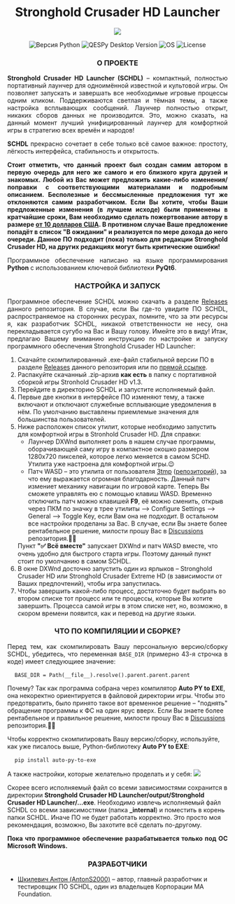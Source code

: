 <h1 align="center">Stronghold Crusader HD Launcher</h1>

<p align="center">
  <img src="https://i125.fastpic.org/big/2025/0811/82/dafa27aa29cb118b16b66297666cf082.png?md5=gGVckD8gTtSa3nYKj92f2A&expires=1754881200">
</p>

<p align="center">
  <img src="https://img.shields.io/badge/Python-v3.13-yellow?style=flat&logo=python&logoColor=yellow" alt="Версия Python">
  <img src="https://img.shields.io/badge/SCHDL-v1.0.0 (Stable)-blue?style=flat" alt="QESPy Desktop Version">
  <img src="https://img.shields.io/badge/Windows-blue?style=flat&logo=windows" alt="OS">
  <img src="https://img.shields.io/badge/%D0%9B%D0%B8%D1%86%D0%B5%D0%BD%D0%B7%D0%B8%D1%8F-MAF%20Original%20License-gren?style=flat" alt="License">
</p>

<h3 align="center">О ПРОЕКТЕ</h3>

<p align="justify">
  <b>Stronghold Crusader HD Launcher (SCHDL)</b> – компактный, полностью портативный лаунчер для одноимённой известной и культовой игры. Он позволяет запускать и завершать все необходимые игровые процессы одним кликом. Поддерживаются светлая и тёмная темы, а также настройка всплывающих сообщений. Лаунчер полностью открыт, никаких сборов данных не производится. Это, можно сказать, на данный момент лучший унифицированный лаунчер для комфортной игры в стратегию всех времён и народов!
</p>

<p align="justify">
  <b>SCHDL</b> прекрасно сочетает в себе только всё самое важное: простоту, лёгкость интерфейса, стабильность и открытость.
</p>

<p align="justify">
  <b>Стоит отметить, что данный проект был создан самим автором в первую очередь для него же самого и его близкого круга друзей и знакомых. Любой из Вас может предложить какие-либо изменения/поправки с соответствующими материалами и подробным описанием. Бесполезные и бессмысленные предложения тут же отклоняются самим разработчиком. Если Вы хотите, чтобы Ваши предложенные изменения (в лучшем исходе) были применены в кратчайшие сроки, Вам необходимо сделать пожертвование автору в размере <a href="https://www.donationalerts.com/r/ma_foundation">от 10 долларов США</a>. В противном случае Ваше предложение попадёт в список "В ожидании" и реализуется по мере дохода до него очереди. Данное ПО подходит (пока) только для редакции Stronghold Crusader HD, на других редакциях могут быть критические ошибки!</b>
</p>

<p align="justify">
  Программное обеспечение написано на языке программирования <b>Python</b> с использованием ключевой библиотеки <b>PyQt6</b>.
</p>

<h3 align="center">НАСТРОЙКА И ЗАПУСК</h3>

<p align="justify">
  Программное обеспечение SCHDL можно скачать а разделе <a href="https://github.com/AntonS2000/Stronghold-Crusader-HD-Launcher/releases">Releases</a> данного репозитория. В случае, если Вы где-то увидите ПО SCHDL, распространяемое на сторонних ресурах, помните, что за эти ресурсы я, как разработчик SCHDL, никакой ответственности не несу, она перекладывается сугубо на Вас и Вашу голову. Имейте это в виду!
  Итак, предлагаю Вашему вниманию инструкцию по настройке и запуску программного обеспечения Stronghold Crusader HD Launcher:
  <ol>
    <li>Скачайте скомпилированный .exe-файл стабильной версии ПО в разделе <a href="https://github.com/AntonS2000/Stronghold-Crusader-HD-Launcher/releases">Releases</a> данного репозитория или по <a href="https://github.com/AntonS2000/Stronghold-Crusader-HD-Launcher/releases/download/Release/Stronghold.Crusader.HD.Launcher.zip">прямой ссылке</a>.</li>
    <li>Распакуйте скачанный .zip-архив <b>как есть</b> в папку с портативной сборкой игры Stronhold Crusader HD v1.3.</li>
    <li>Перейдите в директорию SCHDL и запустите исполняемый файл.</li>
    <li>Первые две кнопки в интерфейсе ПО изменяют тему, а также включают и отключают служебные всплывающие уведомления в нём. По умолчанию выставлены приемлемые значения для большинства пользователей.</li>
    <li>Ниже расположен список утилит, которые необходимо запустить для комфортной игры в Stronhold Crusader HD. Для справки:
      <ul>
        <li>Лаунчер DXWnd выполняет роль в нашем случае программы, оборачивающей саму игру в компактное окошко размером 1280x720 пикселей, которое легко меняется в самом SCHD. Утилита уже настроена для комфортной игры.😉</li>
        <li>Патч WASD – это утилита от пользователя <a href="https://github.com/3tmp">3tmp</a> (<a href="https://github.com/3tmp/Stronghold-Hotkeys">репозиторий</a>), за что ему выражается огромная благодарность. Данный патч измениет механику навигации по игровой карте. Теперь Вы сможете управлять ею с помощью клавиш WASD. Временно отключить патч можно клавишей <b>F9</b>, её можно сменить, открыв через ПКМ по значку в трее утилиты –> Configure Settings –> General –> Toggle Key, если Вам она не подходит. В остальном все настройки проделаны за Вас. В случае, если Вы знаете более рентабельное решение, милости прошу Вас в <a href="https://github.com/AntonS2000/Stronghold-Crusader-HD-Launcher/discussions">Discussions</a> репозитория.👋😊</li>
      </ul>
      Пункт <b>"✅ Всё вместе"</b> запускает DXWnd и патч WASD вместе, что очень удобно для быстрого старта игры. Поэтому данный пункт стоит по умолчанию в самом SCHDL.</li>
    <li>В окне DXWnd досточно запустить один из ярлыков – Stronghold Crusader HD или Stronghold Crusader Extreme HD (в зависимости от Ваших предпочтений), чтобы игра запустилась.</li>
    <li>Чтобы завершить какой-либо процесс, достаточно будет выбрать во втором списке тот процесс или те процессы, которые Вы хотите завершить. Процесса самой игры в этом списке нет, но, возможно, в скором времени появится, как и перевод на другие языки.</li>
  </ol>
</p>

<h3 align="center">ЧТО ПО КОМПИЛЯЦИИ И СБОРКЕ?</h3>

<p align="justify">
  Перед тем, как скомпилировать Вашу персональную версию/сборку SCHDL, убедитесь, что переменная <code>BASE_DIR</code> (примерно 43-я строчка в коде) имеет следующиее значение:
<pre>
  <code>BASE_DIR = Path(__file__).resolve().parent.parent.parent</code>
</pre>
Почему? Так как программа собрана через компилятор <b>Auto PY to EXE</b>, она некоректно ориентируется в файловой директории игры. Чтобы это предотвратить, было принято такое вот временное решение – "поднять" обращение программы к ФС на один ярус вверх. Если Вы знаете более рентабельное и правильное решение, милости прошу Вас в <a href="https://github.com/AntonS2000/Stronghold-Crusader-HD-Launcher/discussions">Discussions</a> репозитория.👋😊
<p>
  Чтобы корректно скомпилировать Вашу версию/сборку, используйте, как уже писалось выше, Python-библиотеку <b>Auto PY to EXE</b>:
<pre>
  <code>pip install auto-py-to-exe</code>
</pre>
  А также настройки, которые желательно проделать и у себя:
  <img src="https://i125.fastpic.org/big/2025/0811/ad/_f1837ec4429b14e02a1a8f32d4029ead.png?md5=CWDKh5SFpR3hWYPVsWC_yA&expires=1754877600">
</p>
Скорее всего исполняемый файл со всеми зависимостями сохранится в директории <b>Stronghold Crusader HD Launcher/output/Stronghold Crusader HD Launcher/...exe</b>. Необходимо извлечь исполняемый файл SCHDL со всеми зависимостями (папка <b>_internal</b>) и поместить в корень папки SCHDL. Иначе ПО не будет работать корректно. Это просто моя рекомендация, возможно, Вы захотите всё сделать по-другому.
</p>

<p align="justify">
  <b>Пока что программное обеспечение разрабатывается только под ОС Microsoft Windows.</b>
</p>

<h3 align="center">РАЗРАБОТЧИКИ</h3>

<p>
  <ul>
    <!-- <li><a href="https://github.com/Moskvich2020">Кристи Константин (Moskvich2020)</a> – основатель проекта, ведущий разработчик программного обеспечения QESPy Desktop, дизайнер, один из владельцев Корпорации MA Foundation.</li> -->
    <li><a href="https://github.com/AntonS2000">Шкилевич Антон (AntonS2000)</a> – автор, главный разработчик и тестировщик ПО SCHDL, один из владельцев Корпорации MA Foundation.</li>
  </ul>
</p>
